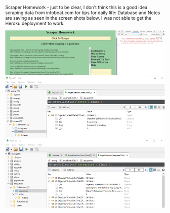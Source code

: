 Scraper Homework - just to be clear, I don't think this is a good idea.
scraping data from infobeat.com for tips for daily life:  Database and Notes are saving as seen in the screen shots below.  I was not able to get the Heroku deployment to work.  

![scrapingWithConsole](./Images\ScrapingWithMongoose.png)
![Collections](./Images\Notes.png)
![NoteSaved](./Images\Collections.png)


